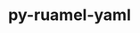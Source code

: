 ---
title: "py-ruamel-yaml"
layout: cache
categories: [package, develop-2023-05-21]
meta: {"versions": ["0.17.16"], "compilers": ["gcc@=11.1.0"], "oss": ["ubuntu20.04"], "platforms": ["linux"], "targets": ["ppc64le", "x86_64_v3"], "stacks": ["e4s", "e4s-power", "root"], "num_specs": 2, "num_specs_by_stack": {"e4s-power": 1, "root": 2, "e4s": 1}}
spec_details: [{"hash": "bjn5b6zplyadcj34i5kt7epreqpml54b", "compiler": "gcc@=11.1.0", "versions": ["0.17.16"], "os": "ubuntu20.04", "platform": "linux", "target": "ppc64le", "variants": ["build_system=python_pip"], "stacks": ["e4s-power", "root"], "size": "-", "tarball": "https://binaries.spack.io/develop-2023-05-21/build_cache/linux-ubuntu20.04-ppc64le/gcc-11.1.0/py-ruamel-yaml-0.17.16/linux-ubuntu20.04-ppc64le-gcc-11.1.0-py-ruamel-yaml-0.17.16-bjn5b6zplyadcj34i5kt7epreqpml54b.spack"}, {"hash": "s4y34w3edg2t5ikjagnju2cnbivvyf5b", "compiler": "gcc@=11.1.0", "versions": ["0.17.16"], "os": "ubuntu20.04", "platform": "linux", "target": "x86_64_v3", "variants": ["build_system=python_pip"], "stacks": ["root", "e4s"], "size": "-", "tarball": "https://binaries.spack.io/develop-2023-05-21/build_cache/linux-ubuntu20.04-x86_64_v3/gcc-11.1.0/py-ruamel-yaml-0.17.16/linux-ubuntu20.04-x86_64_v3-gcc-11.1.0-py-ruamel-yaml-0.17.16-s4y34w3edg2t5ikjagnju2cnbivvyf5b.spack"}]
---